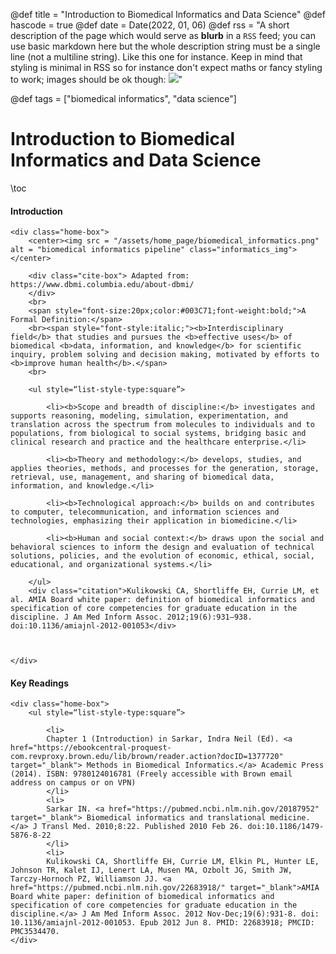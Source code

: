 @def title = "Introduction to Biomedical Informatics and Data Science"
@def hascode = true
@def date = Date(2022, 01, 06)
@def rss = "A short description of the page which would serve as **blurb** in a `RSS` feed; you can use basic markdown here but the whole description string must be a single line (not a multiline string). Like this one for instance. Keep in mind that styling is minimal in RSS so for instance don't expect maths or fancy styling to work; images should be ok though: ![](https://upload.wikimedia.org/wikipedia/en/3/32/Rick_and_Morty_opening_credits.jpeg)"

@def tags = ["biomedical informatics", "data science"]

# Introduction to Biomedical Informatics and Data Science 

\toc

#### Introduction

~~~ 
<div class="home-box">
    <center><img src = "/assets/home_page/biomedical_informatics.png" alt = "biomedical informatics pipeline" class="informatics_img"></center>
    
    <div class="cite-box"> Adapted from: https://www.dbmi.columbia.edu/about-dbmi/
    </div>
    <br>
    <span style="font-size:20px;color:#003C71;font-weight:bold;">A Formal Definition:</span>
    <br><span style="font-style:italic;"><b>Interdisciplinary field</b> that studies and pursues the <b>effective uses</b> of biomedical <b>data, information, and knowledge</b> for scientific inquiry, problem solving and decision making, motivated by efforts to <b>improve human health</b>.</span>
    <br>

    <ul style=“list-style-type:square”>

        <li><b>Scope and breadth of discipline:</b> investigates and supports reasoning, modeling, simulation, experimentation, and translation across the spectrum from molecules to individuals and to populations, from biological to social systems, bridging basic and clinical research and practice and the healthcare enterprise.</li>

        <li><b>Theory and methodology:</b> develops, studies, and applies theories, methods, and processes for the generation, storage, retrieval, use, management, and sharing of biomedical data, information, and knowledge.</li>

        <li><b>Technological approach:</b> builds on and contributes to computer, telecommunication, and information sciences and technologies, emphasizing their application in biomedicine.</li>

        <li><b>Human and social context:</b> draws upon the social and behavioral sciences to inform the design and evaluation of technical solutions, policies, and the evolution of economic, ethical, social, educational, and organizational systems.</li>

    </ul>
    <div class="citation">Kulikowski CA, Shortliffe EH, Currie LM, et al. AMIA Board white paper: definition of biomedical informatics and specification of core competencies for graduate education in the discipline. J Am Med Inform Assoc. 2012;19(6):931–938. doi:10.1136/amiajnl-2012-001053</div>
    


</div> 
~~~ 


#### Key Readings

~~~ 
<div class="home-box">
    <ul style=“list-style-type:square”>

        <li> 
        Chapter 1 (Introduction) in Sarkar, Indra Neil (Ed). <a href="https://ebookcentral-proquest-com.revproxy.brown.edu/lib/brown/reader.action?docID=1377720" target="_blank"> Methods in Biomedical Informatics.</a> Academic Press (2014). ISBN: 9780124016781 (Freely accessible with Brown email address on campus or on VPN)
        </li> 
        <li>
        Sarkar IN. <a href="https://pubmed.ncbi.nlm.nih.gov/20187952" target="_blank"> Biomedical informatics and translational medicine.</a> J Transl Med. 2010;8:22. Published 2010 Feb 26. doi:10.1186/1479-5876-8-22
        </li>
        <li>
        Kulikowski CA, Shortliffe EH, Currie LM, Elkin PL, Hunter LE, Johnson TR, Kalet IJ, Lenert LA, Musen MA, Ozbolt JG, Smith JW, Tarczy-Hornoch PZ, Williamson JJ. <a href="https://pubmed.ncbi.nlm.nih.gov/22683918/" target="_blank">AMIA Board white paper: definition of biomedical informatics and specification of core competencies for graduate education in the discipline.</a> J Am Med Inform Assoc. 2012 Nov-Dec;19(6):931-8. doi: 10.1136/amiajnl-2012-001053. Epub 2012 Jun 8. PMID: 22683918; PMCID: PMC3534470.
</div> 
~~~ 
